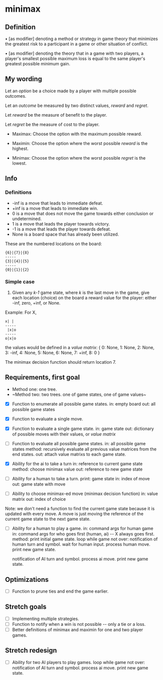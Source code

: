 # minimax
## Definition
• [as modifier] denoting a method or strategy in game theory
that minimizes the greatest risk to a participant in a game or other situation of conflict.

• [as modifier] denoting the theory that in a game with two players,
 a player's smallest possible maximum loss is equal to the same player's greatest possible minimum gain.

## My wording
Let an _option_ be a choice made by a player with multiple possible outcomes.

Let an _outcome_ be measured by two distinct values, _reward_ and _regret_.

Let _reward_ be the measure of benefit to the player.

Let _regret_ be the measure of cost to the player.

- Maximax: Choose the option with the maximum possible reward.

- Maximin: Choose the option where the worst possible _reward_ is the highest.

- Minimax: Choose the option where the worst possible _regret_ is the lowest.

## Info
### Definitions
- -inf is a move that leads to immediate defeat.
- +inf is a move that leads to immediate win.
- 0 is a move that does not move the game towards either conclusion or undetermined.
- 1 is a move that leads the player towards victory.
- -1 is a move that leads the player towards defeat.
- None is a board space that has already been utilized.

These are the numbered locations on the board:
```
{6}|{7}|{8}
-----
{3}|{4}|{5}
-----
{0}|{1}|{2}
```

### Simple case
1. Given any _k-1_ game state, where _k_ is the last move in the game,
give each location (choice) on the board a reward value for the player: either -inf, zero, +inf, or None.

Example:
For X,

```
x| |
-----
 |x|o
-----
o|x|o
```

the values would be defined in a *value matrix*:
{
    0: None,
    1: None,
    2: None,
    3: -inf,
    4: None,
    5: None,
    6: None,
    7: +inf,
    8: 0
}

The minimax decision function should return location 7.

## Requirements, first goal

- Method one: one tree.
- ~Method two: two trees. one of game states, one of game values~

- [x] Function to enumerate all possible game states.
in: empty board
out: all possible game states

- [x] Function to evaluate a single move.
- [x] Function to evaluate a single game state.
in: game state
out: dictionary of possible moves with their values, or *value matrix*

- [ ] Function to evaluate all possible game states.
in: all possible game states
method: recursively evaluate all previous value matrices from the end states.
out: attach value matrixs to each game state.

- [x] Ability for the ai to take a turn
in: reference to current game state
method: choose minimax value
out: reference to new game state

- [ ] Ability for a human to take a turn.
print: game state
in: index of move
out: game state with move

- [ ] Ability to choose minimax-ed move (minimax decision function)
in: value matrix
out: index of choice

Note: we don't need a function to find the current game state because it is updated with every move.
A move is just moving the reference of the current game state to the next game state.

- [ ] Ability for a human to play a game.
in: command args for human game
in: command args for who goes first (human, ai) -- X always goes first.
method:
print initial game state.
loop while game not over:
    notification of human turn and symbol.
    wait for human input.
    process human move.
    print new game state.

    notification of AI turn and symbol.
    process ai move.
    print new game state.

## Optimizations
- [ ] Function to prune ties and end the game earlier.

## Stretch goals
- [ ] Implementing multiple strategies.
- [ ] Function to notify when a win is not possible -- only a tie or a loss.
- [ ] Better definitions of minimax and maximin for one and two player games.

## Stretch redesign
- [ ] Ability for two AI players to play games.
loop while game not over:
    notification of AI turn and symbol.
    process ai move.
    print new game state.
